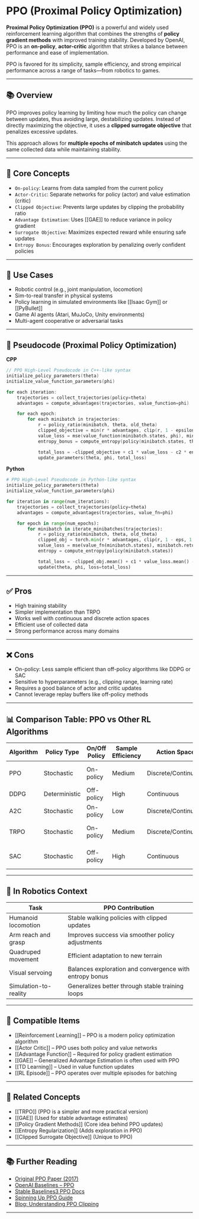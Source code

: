 # PPO (Proximal Policy Optimization)

**Proximal Policy Optimization (PPO)** is a powerful and widely used reinforcement learning algorithm that combines the strengths of **policy gradient methods** with improved training stability. Developed by OpenAI, PPO is an **on-policy**, **actor-critic** algorithm that strikes a balance between performance and ease of implementation.

PPO is favored for its simplicity, sample efficiency, and strong empirical performance across a range of tasks—from robotics to games.

---

## 📚 Overview

PPO improves policy learning by limiting how much the policy can change between updates, thus avoiding large, destabilizing updates. Instead of directly maximizing the objective, it uses a **clipped surrogate objective** that penalizes excessive updates.

This approach allows for **multiple epochs of minibatch updates** using the same collected data while maintaining stability.

---

## 🧠 Core Concepts

- `On-policy`: Learns from data sampled from the current policy  
- `Actor-Critic`: Separate networks for policy (actor) and value estimation (critic)  
- `Clipped Objective`: Prevents large updates by clipping the probability ratio  
- `Advantage Estimation`: Uses [[GAE]] to reduce variance in policy gradient  
- `Surrogate Objective`: Maximizes expected reward while ensuring safe updates  
- `Entropy Bonus`: Encourages exploration by penalizing overly confident policies  

---

## 🧰 Use Cases

- Robotic control (e.g., joint manipulation, locomotion)  
- Sim-to-real transfer in physical systems  
- Policy learning in simulated environments like [[Isaac Gym]] or [[PyBullet]]  
- Game AI agents (Atari, MuJoCo, Unity environments)  
- Multi-agent cooperative or adversarial tasks  

---

## 🧠 Pseudocode (Proximal Policy Optimization)

**CPP**
```cpp
// PPO High-Level Pseudocode in C++-like syntax
initialize_policy_parameters(theta)
initialize_value_function_parameters(phi)

for each iteration:
    trajectories = collect_trajectories(policy=theta)
    advantages = compute_advantages(trajectories, value_function=phi)

    for each epoch:
        for each minibatch in trajectories:
            r = policy_ratio(minibatch, theta, old_theta)
            clipped_objective = min(r * advantages, clip(r, 1 - epsilon, 1 + epsilon) * advantages)
            value_loss = mse(value_function(minibatch.states, phi), minibatch.returns)
            entropy_bonus = compute_entropy(policy(minibatch.states, theta))

            total_loss = -clipped_objective + c1 * value_loss - c2 * entropy_bonus
            update_parameters(theta, phi, total_loss)
```

**Python**
```python
# PPO High-Level Pseudocode in Python-like syntax
initialize_policy_parameters(theta)
initialize_value_function_parameters(phi)

for iteration in range(num_iterations):
    trajectories = collect_trajectories(policy=theta)
    advantages = compute_advantages(trajectories, value_fn=phi)

    for epoch in range(num_epochs):
        for minibatch in iterate_minibatches(trajectories):
            r = policy_ratio(minibatch, theta, old_theta)
            clipped_obj = torch.min(r * advantages, clip(r, 1 - eps, 1 + eps) * advantages)
            value_loss = mse(value_fn(minibatch.states), minibatch.returns)
            entropy = compute_entropy(policy(minibatch.states))

            total_loss = -clipped_obj.mean() + c1 * value_loss.mean() - c2 * entropy.mean()
            update(theta, phi, loss=total_loss)
```

---

## ✅ Pros

- High training stability  
- Simpler implementation than TRPO  
- Works well with continuous and discrete action spaces  
- Efficient use of collected data  
- Strong performance across many domains  

---

## ❌ Cons

- On-policy: Less sample efficient than off-policy algorithms like DDPG or SAC  
- Sensitive to hyperparameters (e.g., clipping range, learning rate)  
- Requires a good balance of actor and critic updates  
- Cannot leverage replay buffers like off-policy methods  

---

## 📊 Comparison Table: PPO vs Other RL Algorithms

| Algorithm | Policy Type | On/Off Policy | Sample Efficiency | Action Space      | Stability | Common Use Case               |
|-----------|--------------|---------------|-------------------|-------------------|-----------|-------------------------------|
| PPO       | Stochastic   | On-policy      | Medium            | Discrete/Continuous | High      | Robotics, Sim2Real, Games     |
| DDPG      | Deterministic| Off-policy     | High              | Continuous          | Medium    | Continuous control            |
| A2C       | Stochastic   | On-policy      | Low               | Discrete/Continuous | Medium    | Simple environments           |
| TRPO      | Stochastic   | On-policy      | Medium            | Discrete/Continuous | Very High | Theoretical policy guarantees |
| SAC       | Stochastic   | Off-policy     | High              | Continuous          | High      | Complex robotics, exploration |

---

## 🤖 In Robotics Context

| Task                     | PPO Contribution                                       |
|--------------------------|--------------------------------------------------------|
| Humanoid locomotion      | Stable walking policies with clipped updates           |
| Arm reach and grasp      | Improves success via smoother policy adjustments       |
| Quadruped movement       | Efficient adaptation to new terrain                    |
| Visual servoing          | Balances exploration and convergence with entropy bonus|
| Simulation-to-reality    | Generalizes better through stable training loops       |

---

## 🔧 Compatible Items

- [[Reinforcement Learning]] – PPO is a modern policy optimization algorithm  
- [[Actor Critic]] – PPO uses both policy and value networks  
- [[Advantage Function]] – Required for policy gradient estimation  
- [[GAE]] – Generalized Advantage Estimation is often used with PPO  
- [[TD Learning]] – Used in value function updates  
- [[RL Episode]] – PPO operates over multiple episodes for batching  

---

## 🔗 Related Concepts

- [[TRPO]] (PPO is a simpler and more practical version)  
- [[GAE]] (Used for stable advantage estimates)  
- [[Policy Gradient Methods]] (Core idea behind PPO updates)  
- [[Entropy Regularization]] (Adds exploration in PPO)  
- [[Clipped Surrogate Objective]] (Unique to PPO)  

---

## 📚 Further Reading

- [Original PPO Paper (2017)](https://arxiv.org/abs/1707.06347)  
- [OpenAI Baselines – PPO](https://github.com/openai/baselines)  
- [Stable Baselines3 PPO Docs](https://stable-baselines3.readthedocs.io/en/master/modules/ppo.html)  
- [Spinning Up PPO Guide](https://spinningup.openai.com/en/latest/algorithms/ppo.html)  
- [Blog: Understanding PPO Clipping](https://iclr-blog-track.github.io/2022/03/25/ppo-implementation-details/)  

---
